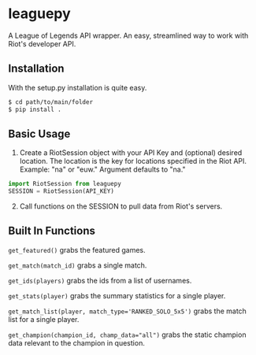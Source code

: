 # leaguepy
A League of Legends API wrapper. An easy, streamlined way to work with Riot's
developer API.

## Installation
With the setup.py installation is quite easy.

```sh
$ cd path/to/main/folder
$ pip install .
```

## Basic Usage
1. Create a RiotSession object with your API Key and (optional) desired location.
 The location is the key for locations specified in the Riot API.
 Example: "na" or "euw." Argument defaults to "na."

  ```python
  import RiotSession from leaguepy
  SESSION = RiotSession(API_KEY)
 ```
2. Call functions on the SESSION to pull data from Riot's servers.

## Built In Functions
`get_featured()` grabs the featured games.

`get_match(match_id)` grabs a single match.

`get_ids(players)` grabs the ids from a list of usernames.

`get_stats(player)` grabs the summary statistics for a single player.

`get_match_list(player, match_type='RANKED_SOLO_5x5')` grabs the match list
  for a single player.

`get_champion(champion_id, champ_data="all")` grabs the static champion data
  relevant to the champion in question.
